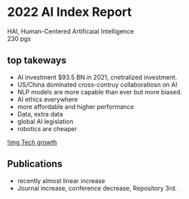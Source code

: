 # 2022 AI Index Report
HAI, Human-Centered Artificaial Intelligence  
230 pgs 

## top takeways  
* AI investment $93.5 BN in 2021, cnetralized investment. 
* US/China dominated cross-contruy collaboratiosn on AI 
* NLP models are more capable than ever but more biased. 
* AI ethics everywhere 
* more affordable and higher performance 
* Data, extra data 
* global AI legislation 
* robotics are cheaper 

[!img Tech growth](https://i.stack.imgur.com/JjQzf.png)

## Publications 
* recently almost linear increase 
* Journal increase, conference decrease, Repository 3rd. 

